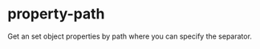 property-path
=============

Get an set object properties by path where you can specify the separator.
